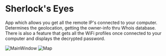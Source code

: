 # Sherlock's Eyes
App which allows you get all the remote IP's connected to your computer. 
Determines the geolocation, getting the owner-info thru Whois database. 
There is also a feature that gets all the WiFi profiles once connected to your 
computer and displays the decrypted password.


![MainWindow](https://user-images.githubusercontent.com/3995738/224535808-2b854cf4-7783-42c8-8392-122dffbf6e3d.png)
![Map](https://user-images.githubusercontent.com/3995738/224535826-331a99cc-72c6-4a9c-b52a-4913271f1a69.png)
